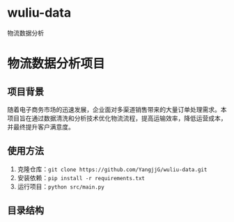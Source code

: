 # wuliu-data
物流数据分析
# 物流数据分析项目

## 项目背景
随着电子商务市场的迅速发展，企业面对多渠道销售带来的大量订单处理需求。本项目旨在通过数据清洗和分析技术优化物流流程，提高运输效率，降低运营成本，并最终提升客户满意度。

## 使用方法
1. 克隆仓库：`git clone https://github.com/YangjjG/wuliu-data.git`
2. 安装依赖：`pip install -r requirements.txt`
3. 运行项目：`python src/main.py`

## 目录结构
